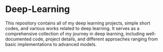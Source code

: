 # Deep-Learning
This repository contains all of my deep learning projects, simple short codes, and various works related to deep learning. It serves as a comprehensive collection of my journey in deep learning, including well-documented code, project details, and different approaches ranging from basic implementations to advanced models.
